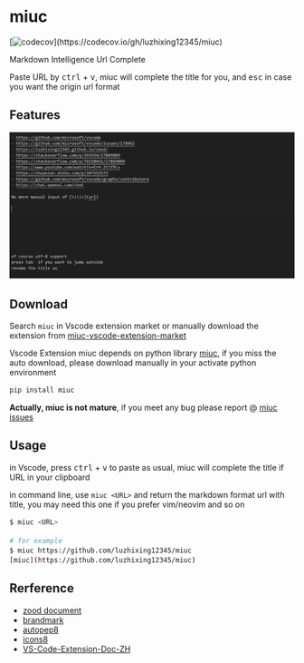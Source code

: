 # miuc

[![codecov](https://codecov.io/gh/luzhixing12345/miuc/branch/main/graph/badge.svg?)](https://codecov.io/gh/luzhixing12345/miuc)

Markdown Intelligence Url Complete

Paste URL by <kbd>ctrl</kbd> + <kbd>v</kbd>, miuc will complete the title for you, and <kbd>esc</kbd> in case you want the origin url format

## Features

![action](https://raw.githubusercontent.com/learner-lu/picbed/master/action.gif)

## Download

Search `miuc` in Vscode extension market or manually download the extension from [miuc-vscode-extension-market](https://marketplace.visualstudio.com/items?itemName=kamilu.miuc)

Vscode Extension miuc depends on python library [miuc](https://pypi.org/project/miuc/), if you miss the auto download, please download manually in your activate python environment

```bash
pip install miuc
```

**Actually, miuc is not mature**, if you meet any bug please report @ [miuc issues](https://github.com/luzhixing12345/miuc/issues)

## Usage

in Vscode, press <kbd>ctrl</kbd> + <kbd>v</kbd> to paste as usual, miuc will complete the title if URL in your clipboard

in command line, use `miuc <URL>` and return the markdown format url with title, you may need this one if you prefer vim/neovim and so on

```bash
$ miuc <URL>

# for example
$ miuc https://github.com/luzhixing12345/miuc
[miuc](https://github.com/luzhixing12345/miuc)
```

## Rerference

- [zood document](https://luzhixing12345.github.io/zood/)
- [brandmark](https://brandmark.io/)
- [autopep8](https://github.com/microsoft/vscode-autopep8)
- [icons8](https://icons8.com/icons/set/logo)
- [VS-Code-Extension-Doc-ZH](https://liiked.github.io/VS-Code-Extension-Doc-ZH/#/)